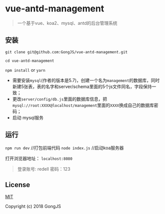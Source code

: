 # vue-antd-management

> 一个基于vue、koa2、mysql、antd的后台管理系统

## 安装

`git clone git@github.com:GongJS/vue-antd-management.git`

`cd vue-antd-management`

`npm install` or `yarn`

- 需要安装`mysql`(作者的版本是5.7)，创建一个名为`management`的数据库，同时新建5张表，表的名字和server/schema里面的5个js文件同名，字段保持一致；
- 更改`server/config/db.js`里面的数据库信息，把`mysql://root:XXXX@localhost/management`里面的`XXXX`换成自己的数据库密码；
- 启动 mysql服务

## 运行

`npm run dev`     //打包前端代码
`node index.js`   //启动koa服务器

打开浏览器地址： `localhost:8080`

> 登录账号: redell  密码：123

## License

[MIT](http://opensource.org/licenses/MIT)

Copyright (c) 2018 GongJS

